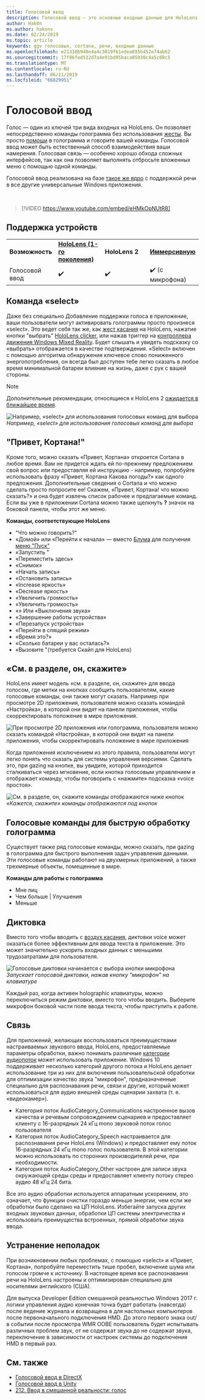 ```yaml
---
title: Голосовой ввод
description: Голосовой ввод — это основные входные данные для HoloLens и Windows Mixed Reality иммерсивную. Голос может использоваться для команды, диктовки, Cortana и многое другое.
author: Hak0n
ms.author: hakons
ms.date: 02/24/2019
ms.topic: article
keywords: ggv голосовых, cortana, речи, входные данные
ms.openlocfilehash: e21310b940e4a4c3019f61edea695b452e74ab62
ms.sourcegitcommit: 17f86fed532d7a4e91bd95baca05930c4a5c68c5
ms.translationtype: MT
ms.contentlocale: ru-RU
ms.lasthandoff: 06/11/2019
ms.locfileid: "66829951"
---
```

# <a name="voice-input"></a>Голосовой ввод

Голос — один из ключей три вида входных на HoloLens. Он позволяет непосредственно команды голограмма без использования [жесты](gestures.md). Вы просто [помощи](gaze.md) в голограмма и говорите вашей команды. Голосовой ввод может быть естественный способ взаимодействия ваши намерения. Голосовая связь — особенно хорошо обхода сложных интерфейсов, так как она позволяет выполнять отбросьте вложенных меню с помощью одной команды.

Голосовой ввод реализована на базе [такое же ядро](https://msdn.microsoft.com/library/windows/apps/mt185615.aspx) с поддержкой речи в все другие универсальные Windows приложения.

<br>

>[!VIDEO https://www.youtube.com/embed/eHMkOpNUtR8]

## <a name="device-support"></a>Поддержка устройств

<table>
    <colgroup>
    <col width="25%" />
    <col width="25%" />
    <col width="25%" />
    <col width="25%" />
    </colgroup>
    <tr>
        <td><strong>Возможность</strong></td>
        <td><a href="hololens-hardware-details.md"><strong>HoloLens (1-го поколения)</strong></a></td>
        <td><strong>HoloLens 2</strong></td>
        <td><a href="immersive-headset-hardware-details.md"><strong>Иммерсивную</strong></a></td>
    </tr>
     <tr>
        <td>Голосовой ввод</td>
        <td>✔️</td>
        <td>✔️</td>
        <td>✔️ (с микрофона)</td>
    </tr>
</table>

## <a name="the-select-command"></a>Команда «select»

Даже без специально Добавление поддержки голоса в приложение, ваши пользователи могут активировать голограммы просто произнеся «select». Это ведет себя так же, как [жест касания](gestures.md#air-tap) на HoloLens, нажатие кнопки "выбрать" [HoloLens clicker](hardware-accessories.md#hololens-clicker), или нажав триггер на [контроллера движения Windows Mixed Reality](motion-controllers.md). Будет слышать и увидеть подсказку со «выбрать» отображается в качестве подтверждения. «Select» включен с помощью алгоритма обнаружения ключевое слово пониженного энергопотребления, он всегда был доступен тебе легко сказать в любое время минимальной батареи влияние на жизнь, даже с рук с вашей стороны.

> [!NOTE]
> Дополнительные рекомендации, относящиеся к HoloLens 2 [ожидается в ближайшее время](index.md#news-and-notes).

![Например, «select» для использования голосовых команд для выбора](images/kma-voice-select-00170-800px.png)<br>
*Например, «select» для использования голосовых команд для выбора*

## <a name="hey-cortana"></a>"Привет, Кортана!"

Кроме того, можно сказать «Привет, Кортана» откроется Cortana в любое время. Вам не придется ждать ей по-прежнему предложением свой вопрос или предоставляя ей инструкцию - например, попробуйте использовать фразу «Привет, Кортана Какова погоды?» как одного предложения. Дополнительные сведения о Cortana и что можно сделать просто попросите ее! Скажем, «Привет, Кортана! что можно сказать?» и она будет извлечь список рабочее и предлагаемые команд. Если вы уже в приложении Cortana можно также щелкнуть **?** значок на боковой панели, чтобы этот же меню.

**Команды, соответствующие HoloLens**
* "Что можно говорить?"
* «Домой» или «Перейти к начала» — вместо [Блума](gestures.md#bloom) для получения [меню "Пуск"](navigating-the-windows-mixed-reality-home.md#start-menu)
* «Запустить <app>"
* «Переместить <app> здесь»
* «Снимок»
* «Начать запись»
* «Остановить запись»
* «Increase яркость»
* «Decrease яркость»
* «Увеличить громкость»
* «Увеличить громкость»
* «» Или «Выключения звука»
* «Завершение работы устройства»
* «Перезапуск устройства»
* «Перейти в спящий режим»
* «Время это?»
* «Сколько батареи у вас осталась?»
* «Вызовите <contact>"(требуется Скайп для HoloLens)

## <a name="see-it-say-it"></a>«См. в разделе, он, скажите»

HoloLens имеет модель «см. в разделе, он, скажите» для ввода голосом, где метки на кнопках сообщить пользователям, какие голосовые команды, они также могут сказать. Например при просмотре 2D приложения, пользователя можно сказать командой «Настройка», в которой они видят на панели приложения, чтобы скорректировать положение в мире приложения.

![При просмотре 2D приложения или голограмма, пользователя можно сказать командой «Настройка», в которой они видят на панели приложения, чтобы скорректировать положение в мире приложения](images/microphone-600px.png)

Когда приложения исключением из этого правила, пользователи могут легко понять что сказать для системы управления версиями. Сделать это, при gazing на кнопке, вы увидите, которой приходится сталкиваться через мгновение, если кнопка голосовым управлением и отображает команду, чтобы поговорить с «нажмите» подсказка «voice простоя».

![См. в разделе, он, скажите команды отображаются ниже кнопок](images/voice-seeitsayit-600px.png)<br>
*«Кажется, скажите» команды отображаются под кнопок*

## <a name="voice-commands-for-fast-hologram-manipulation"></a>Голосовые команды для быструю обработку голограмма

Существует также ряд голосовые команды, можно сказать, при gazing в голограмма для быстрого выполнения задач управления данными. Эти голосовые команды работают на двухмерных приложений, а также трехмерные объекты, помещенные в мире.

**Команды для работы с голограмма**
* Мне лиц
* Чем больше | Улучшения
* Меньше

## <a name="dictation"></a>Диктовка

Вместо того чтобы вводить с [воздух касания](gestures.md#air-tap), диктовки voice может оказаться более эффективным для ввода текста в приложение. Это может значительно ускорить входных данных с меньшими трудозатратами для пользователя.

![Голосовые диктовки начинается с выбора кнопки микрофона](images/micbuttonfordictation.png)<br>
*Запускает голосовой диктовки, нажав кнопку "микрофон" на клавиатуре*

Каждый раз, когда активен holographic клавиатуры, можно переключиться режим диктовки, вместо того чтобы вводить. Выберите микрофон боковой части поле ввода текста, чтобы приступить к работе.

## <a name="communication"></a>Связь

Для приложений, желающих воспользоваться преимуществами настраиваемых звукового ввода, HoloLens, предоставляемые параметры обработки, важно понимать различные [категории аудиопоток](https://msdn.microsoft.com/library/windows/desktop/hh404178(v=vs.85).aspx) может использовать приложение. Windows 10 поддерживает несколько категорий другого потока и HoloLens делает использование три из них для включения пользовательской обработки для оптимизации качество звука "микрофон", предназначенные специально для распознавания речи, связи и другие, который может использоваться для аудио внешней среды сценарии захвата (т. е. «видеокамер»).
* Категория поток AudioCategory_Communications настроенное вызов качества и речевым сопровождением сценариев и предоставляет клиенту с 16-разрядных 24 кГц mono звуковой поток голос пользователя
* Категория поток AudioCategory_Speech настраивается для распознавания речи HoloLens (Windows) и предоставляет ему поток 16-разрядных 24 кГц mono голос пользователя. В этой категории можно использовать по сторонних производителей речи, при необходимости.
* Категория поток AudioCategory_Other настроен для записи звука окружающей среды среды и предоставляет клиенту потоку стерео аудио 48 кГц 24 бита.

Все это аудио обработки используется аппаратным ускорением, это означает, что функции очистки гораздо меньше энергии, чем если же обработки было сделано на ЦП HoloLens. Избегайте запуска других входных звуковых данных, обработки ЦП системы электричества и использовать преимущества встроенных, прямой обработки звука ввода.

## <a name="troubleshooting"></a>Устранение неполадок

При возникновении любых проблемах, с помощью «select» и «Привет, Кортана», попробуйте переместить тише пробел, включение шума или голосом громче к источнику. В настоящее время все распознавания речи на HoloLens настроены и оптимизирован специально для носителями английского (США).

Для выпуска Developer Edition смешанной реальностью Windows 2017 г. логики управления аудио конечная точка будет работать (навсегда) после ведение журнала и возвращена в для настольных компьютеров после первоначального подключения HMD. До этого первого знака out/в событии после просмотра WMR OOBE пользователь будет испытывать различных проблем звук, от не содержат звука до не содержат звука, переключение в зависимости от настроек системы до подключения HMD в первый раз.

## <a name="see-also"></a>См. также
* [Голосовой ввод в DirectX](voice-input-in-directx.md)
* [Голосовой ввод в Unity](voice-input-in-unity.md)
* [212. Ввод в смешанной реальности: голос](holograms-212.md)
